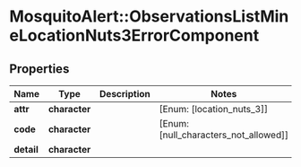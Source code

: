 # MosquitoAlert::ObservationsListMineLocationNuts3ErrorComponent


## Properties
Name | Type | Description | Notes
------------ | ------------- | ------------- | -------------
**attr** | **character** |  | [Enum: [location_nuts_3]] 
**code** | **character** |  | [Enum: [null_characters_not_allowed]] 
**detail** | **character** |  | 


